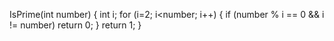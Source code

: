 IsPrime(int number) {
    int i;
    for (i=2; i<number; i++) {
        if (number % i == 0 && i != number) return 0;
    }
    return 1;
}
